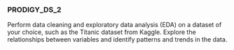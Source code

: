 <h3> PRODIGY_DS_2</h3>
Perform data cleaning and exploratory data analysis (EDA) on a dataset of your choice, such as the Titanic dataset from Kaggle. Explore the relationships between variables and identify patterns and trends in the data.

